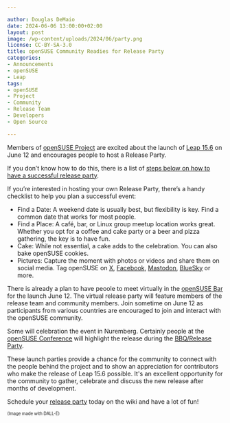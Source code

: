 ```yaml
---

author: Douglas DeMaio
date: 2024-06-06 13:00:00+02:00
layout: post
image: /wp-content/uploads/2024/06/party.png
license: CC-BY-SA-3.0
title: openSUSE Community Readies for Release Party
categories:
- Announcements
- openSUSE
- Leap
tags:
- openSUSE
- Project
- Community
- Release Team
- Developers
- Open Source

---
```


Members of [openSUSE Project](https://www.opensuse.org/) are excited about the launch of [Leap 15.6](https://get.opensuse.org/leap/15.6/) on June 12 and encourages people to host a Release Party.

If you don’t know how to do this, there is a list of [steps below on how to have a successful release party](https://en.opensuse.org/openSUSE:Launch_party_HOWTO). 

If you’re interested in hosting your own Release Party, there’s a handy checklist to help you plan a successful event:
- Find a Date: A weekend date is usually best, but flexibility is key. Find a common date that works for most people.
- Find a Place: A café, bar, or Linux group meetup location works great. Whether you opt for a coffee and cake party or a beer and pizza gathering, the key is to have fun.
- Cake: While not essential, a cake adds to the celebration. You can also bake openSUSE cookies. 
- Pictures: Capture the moment with photos or videos and share them on social media. Tag openSUSE on [X](https://x.com/openSUSE), [Facebook](https://www.facebook.com/en.openSUSE), [Mastodon](https://fosstodon.org/@opensuse), [BlueSky](https://bsky.app/profile/opensuse.bsky.social) or more.

There is already a plan to have peoole to meet virtually in the [openSUSE Bar](https://meet.opensuse.org/bar) for the launch June 12. The virtual release party will feature members of the release team and community members. Join sometime on June 12 as participants from various countries are encouraged to join and interact with the openSUSE community.

Some will celebration the event in Nuremberg. Certainly people at the [openSUSE Conference](https://events.opensuse.org/) will highlight the release during the [BBQ/Release Party](https://events.opensuse.org/conferences/oSC24/program/proposals/4697).

These launch parties provide a chance for the community to connect with the people behind the project and to show an appreciation for contributors who make the release of Leap 15.6 possible. It's an excellent opportunity for the community to gather, celebrate and discuss the new release after months of development.

Schedule your [release party](https://en.opensuse.org/openSUSE:Launch_parties) today on the wiki and have a lot of fun!

<sub><sup>(Image made with DALL-E)</sup></sub>

<meta name="openSUSE, Open Source, Leap, release, party, launch, social media" content="HTML,CSS,XML,JavaScript">

